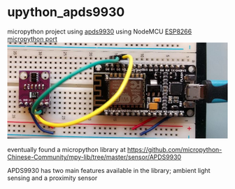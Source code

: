 # upython_apds9930
micropython project using [apds9930](https://docs.broadcom.com/docs/AV02-3190EN)
using NodeMCU [ESP8266 micropython port](https://micropython.org/download#esp8266) 
![board setup](apds9930_NodeMCU_esp8266.jpg)


eventually found a micropython library at
https://github.com/micropython-Chinese-Community/mpy-lib/tree/master/sensor/APDS9930

APDS9930 has two main features available in the library; ambient light sensing and a proximity sensor
